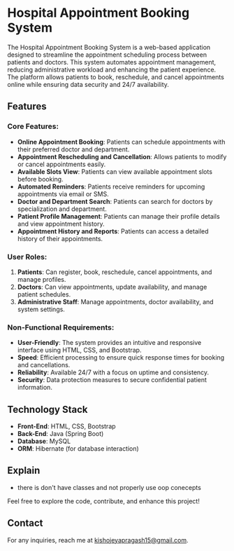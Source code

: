 # Hospital Appointment Booking System

The Hospital Appointment Booking System is a web-based application designed to streamline the appointment scheduling process between patients and doctors. This system automates appointment management, reducing administrative workload and enhancing the patient experience. The platform allows patients to book, reschedule, and cancel appointments online while ensuring data security and 24/7 availability.

## Features

### Core Features:
- **Online Appointment Booking**: Patients can schedule appointments with their preferred doctor and department.
- **Appointment Rescheduling and Cancellation**: Allows patients to modify or cancel appointments easily.
- **Available Slots View**: Patients can view available appointment slots before booking.
- **Automated Reminders**: Patients receive reminders for upcoming appointments via email or SMS.
- **Doctor and Department Search**: Patients can search for doctors by specialization and department.
- **Patient Profile Management**: Patients can manage their profile details and view appointment history.
- **Appointment History and Reports**: Patients can access a detailed history of their appointments.

### User Roles:
1. **Patients**: Can register, book, reschedule, cancel appointments, and manage profiles.
2. **Doctors**: Can view appointments, update availability, and manage patient schedules.
3. **Administrative Staff**: Manage appointments, doctor availability, and system settings.

### Non-Functional Requirements:
- **User-Friendly**: The system provides an intuitive and responsive interface using HTML, CSS, and Bootstrap.
- **Speed**: Efficient processing to ensure quick response times for booking and cancellations.
- **Reliability**: Available 24/7 with a focus on uptime and consistency.
- **Security**: Data protection measures to secure confidential patient information.

## Technology Stack

- **Front-End**: HTML, CSS, Bootstrap
- **Back-End**: Java (Spring Boot)
- **Database**: MySQL
- **ORM**: Hibernate (for database interaction)
  

## Explain
- there is don't have classes and not properly use oop conecepts

Feel free to explore the code, contribute, and enhance this project!

## Contact
For any inquiries, reach me at [kishojeyapragash15@gmail.com](mailto:kishojeyapragash15@gmail.com).
